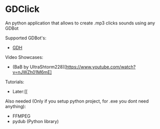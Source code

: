 # GDClick
An python application that allows to create .mp3 clicks sounds using any GDBot

Supported GDBot's:
- [GDH](https://github.com/TobyAdd/GDH)

Video Showcases:
- (BaB by UltraShtorm228)[https://www.youtube.com/watch?v=nJWZh01M6mE]

Tutorials:
- Later:[[

Also needed (Only if you setup python project, for .exe you dont need anything):
- FFMPEG
- pydub (Python library)
